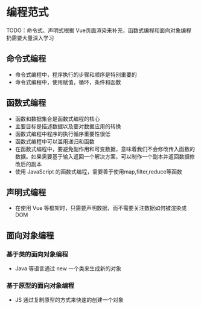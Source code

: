 # 编程范式

TODO：命令式、声明式根据 Vue页面渲染来补充，函数式编程和面向对象编程扔需要大量深入学习

## 命令式编程

* 命令式编程中，程序执行的步骤和顺序是特别重要的
* 命令式编程中，使用赋值，循环，条件和函数

## 函数式编程

* 函数和数据集合是函数式编程的核心
* 主要目标是描述数据以及要对数据应用的转换
* 函数式编程中程序的执行循序重要性很低
* 函数式编程中可以滥用递归和函数
* 在函数式编程中，要避免副作用和可变数据，意味着我们不会修改传入函数的数据。如果需要基于输入返回一个解决方案，可以制作一个副本并返回数据修改后的副本
* 使用 JavaScript 的函数式编程，需要善于使用map,filter,reduce等函数

## 声明式编程

* 在使用 Vue 等框架时，只需要声明数据，而不需要关注数据如何被渲染成DOM

## 面向对象编程

### 基于类的面向对象编程

* Java 等语言通过 new 一个类来生成新的对象

### 基于原型的面向对象编程

* JS 通过复制原型的方式来快速的创建一个对象
